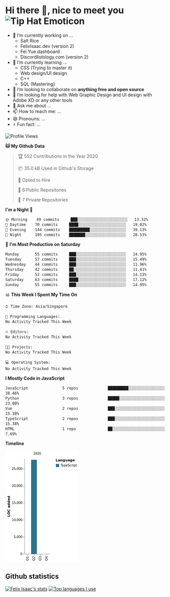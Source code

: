 # Hi there 👋, nice to meet you <img src="http://www.gomotes.com/emoticon/tiphat.gif" alt="Tip Hat Emoticon" />

- 🔭 I’m currently working on ...
  - Salt Rice
  - FelixIsaac.dev (version 2)
  - Fei Yue dashboard
  - Discordlistology.com (version 2)
- 🌱 I’m currently learning ...
  - CSS (Trying to master it)
  - Web design/UI design
  - C++
  - SQL (Mastering)
- 👯 I’m looking to collaborate on **anything free and open source**
- 🤔 I’m looking for help with Web Graphic Design and UI design with Adobe XD or any other tools
- 💬 Ask me about ...
- 📫 How to reach me: ...
- 😄 Pronouns: ...
- ⚡ Fun fact: ...

<!--START_SECTION:waka-->
![Profile Views](http://img.shields.io/badge/Profile%20Views-3-blue)

**🐱 My Github Data** 

> 🏆 552 Contributions in the Year 2020
 > 
> 📦 35.0 kB Used in Github's Storage 
 > 
> 💼 Opted to Hire
 > 
> 📜 6 Public Repositories
 > 
> 🔑 7 Private Repositories 

**I'm a Night 🦉** 

```text
🌞 Morning    49 commits     ███░░░░░░░░░░░░░░░░░░░░░░   13.32% 
🌆 Daytime    70 commits     ████░░░░░░░░░░░░░░░░░░░░░   19.02% 
🌃 Evening    144 commits    █████████░░░░░░░░░░░░░░░░   39.13% 
🌙 Night      105 commits    ███████░░░░░░░░░░░░░░░░░░   28.53%

```
📅 **I'm Most Productive on Saturday** 

```text
Monday       55 commits     ███░░░░░░░░░░░░░░░░░░░░░░   14.95% 
Tuesday      57 commits     ███░░░░░░░░░░░░░░░░░░░░░░   15.49% 
Wednesday    44 commits     ███░░░░░░░░░░░░░░░░░░░░░░   11.96% 
Thursday     42 commits     ██░░░░░░░░░░░░░░░░░░░░░░░   11.41% 
Friday       52 commits     ███░░░░░░░░░░░░░░░░░░░░░░   14.13% 
Saturday     63 commits     ████░░░░░░░░░░░░░░░░░░░░░   17.12% 
Sunday       55 commits     ███░░░░░░░░░░░░░░░░░░░░░░   14.95%

```


📊 **This Week I Spent My Time On** 

```text
⌚︎ Time Zone: Asia/Singapore

💬 Programming Languages: 
No Activity Tracked This Week

🔥 Editors: 
No Activity Tracked This Week

🐱‍💻 Projects: 
No Activity Tracked This Week

💻 Operating System: 
No Activity Tracked This Week

```

**I Mostly Code in JavaScript** 

```text
JavaScript               5 repos             █████████░░░░░░░░░░░░░░░░   38.46% 
Python                   3 repos             █████░░░░░░░░░░░░░░░░░░░░   23.08% 
Vue                      2 repos             ███░░░░░░░░░░░░░░░░░░░░░░   15.38% 
TypeScript               2 repos             ███░░░░░░░░░░░░░░░░░░░░░░   15.38% 
HTML                     1 repo              ██░░░░░░░░░░░░░░░░░░░░░░░   7.69%

```


**Timeline**

![Chart not found](https://github.com/FelixIsaac/FelixIsaac/blob/master/charts/bar_graph.png) 


<!--END_SECTION:waka-->

## Github statistics
[![Felix Isaac's stats](https://github-readme-stats.vercel.app/api?username=felixisaac&count_private=true&show_icons=true&theme=dark)](https://github.com/FelixIsaac)
[![Top languages I use](https://github-readme-stats.vercel.app/api/top-langs/?username=felixisaac&layout=compact&theme=dark)](https://github.com/FelixIsaac)

